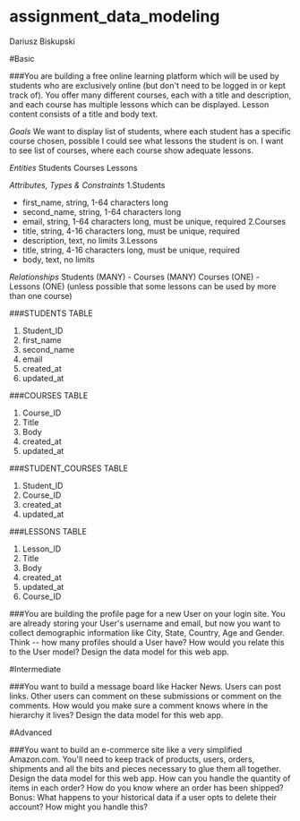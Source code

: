 # assignment_data_modeling

Dariusz Biskupski

#Basic

###You are building a free online learning platform which will be used by students who are exclusively online (but don't need to be logged in or kept track of). You offer many different courses, each with a title and description, and each course has multiple lessons which can be displayed. Lesson content consists of a title and body text. 

*Goals*
We want to display list of students, where each student has a specific course chosen, possible I could see what lessons the student is on. I want to see list of courses, where each course show adequate lessons.

*Entities*
Students
Courses
Lessons

*Attributes, Types & Constraints*
1.Students
- first_name, string, 1-64 characters long
- second_name, string, 1-64 characters long
- email, string, 1-64 characters long, must be unique, required
2.Courses
- title, string, 4-16 characters long, must be unique, required
- description, text, no limits
3.Lessons
- title, string, 4-16 characters long, must be unique, required
- body, text, no limits

*Relationships*
Students (MANY) - Courses (MANY)
Courses (ONE) - Lessons (ONE) (unless possible that some lessons can be used by more than one course)

###STUDENTS TABLE
1. Student_ID
2. first_name
3. second_name
4. email
5. created_at
6. updated_at

###COURSES TABLE
1. Course_ID
2. Title
3. Body
4. created_at
5. updated_at

###STUDENT_COURSES TABLE
1. Student_ID
2. Course_ID
3. created_at
4. updated_at

###LESSONS TABLE
1. Lesson_ID
2. Title
3. Body
4. created_at
5. updated_at
6. Course_ID


###You are building the profile page for a new User on your login site. You are already storing your User's username and email, but now you want to collect demographic information like City, State, Country, Age and Gender. Think -- how many profiles should a User have? How would you relate this to the User model? Design the data model for this web app.


#Intermediate

###You want to build a message board like Hacker News. Users can post links. Other users can comment on these submissions or comment on the comments. How would you make sure a comment knows where in the hierarchy it lives? Design the data model for this web app.


#Advanced

###You want to build an e-commerce site like a very simplified Amazon.com. You'll need to keep track of products, users, orders, shipments and all the bits and pieces necessary to glue them all together. Design the data model for this web app. How can you handle the quantity of items in each order? How do you know where an order has been shipped? Bonus: What happens to your historical data if a user opts to delete their account? How might you handle this?
